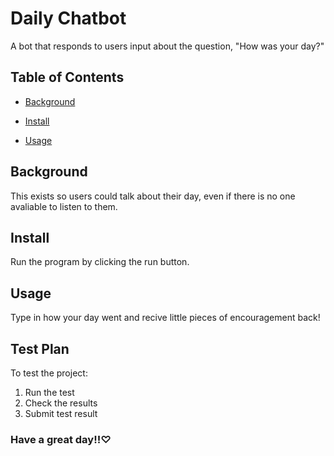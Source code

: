 # Daily Chatbot

A bot that responds to users input about the question, "How was your day?"

## Table of Contents

- [Background](#background)

- [Install](#install)

- [Usage](#usage)

## Background

This exists so users could talk about their day, even if there is no one  avaliable to listen to them. 

## Install

Run the program by clicking the run button. 

## Usage

Type in how your day went and recive little pieces of encouragement back!

## Test Plan

To test the project:

1.  Run the test
2.  Check the results
3.  Submit test result
### Have a great day!!♡
